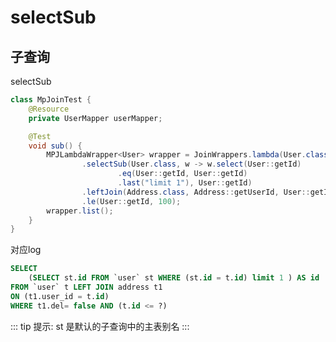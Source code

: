 # selectSub

## 子查询

selectSub <Badge type="tip" text="1.4.5+" vertical="top" />

```java
class MpJoinTest {
    @Resource
    private UserMapper userMapper;

    @Test
    void sub() {
        MPJLambdaWrapper<User> wrapper = JoinWrappers.lambda(User.class)
                .selectSub(User.class, w -> w.select(User::getId)
                        .eq(User::getId, User::getId)
                        .last("limit 1"), User::getId)
                .leftJoin(Address.class, Address::getUserId, User::getId)
                .le(User::getId, 100);
        wrapper.list();
    }
}

```

对应log

```sql
SELECT 
    (SELECT st.id FROM `user` st WHERE (st.id = t.id) limit 1 ) AS id
FROM `user` t LEFT JOIN address t1
ON (t1.user_id = t.id)
WHERE t1.del= false AND (t.id <= ?)
```

::: tip 提示:
st 是默认的子查询中的主表别名
:::